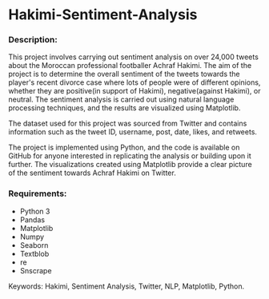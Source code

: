 # Hakimi-Sentiment-Analysis

### Description:

This project involves carrying out sentiment analysis on over 24,000 tweets about the Moroccan professional footballer Achraf Hakimi. The aim of the project is to determine the overall sentiment of the tweets towards the player's recent divorce case where lots of people were of different opinions, whether they are positive(in support of Hakimi), negative(against Hakimi), or neutral. The sentiment analysis is carried out using natural language processing techniques, and the results are visualized using Matplotlib.



The dataset used for this project was sourced from Twitter and contains information such as the tweet ID, username, post, date, likes, and retweets.

The project is implemented using Python, and the code is available on GitHub for anyone interested in replicating the analysis or building upon it further. The visualizations created using Matplotlib provide a clear picture of the sentiment towards Achraf Hakimi on Twitter.


### Requirements:
* Python 3
* Pandas
* Matplotlib
* Numpy
* Seaborn
* Textblob
* re
* Snscrape


Keywords: Hakimi, Sentiment Analysis, Twitter, NLP, Matplotlib, Python.

